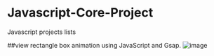 # Javascript-Core-Project
Javascript projects lists

##view rectangle box animation using JavaScript and Gsap. 
![image](https://github.com/user-attachments/assets/2994fe07-f756-4969-a9a7-92296929cd5d)
